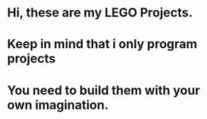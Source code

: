 # Hi, these are my LEGO Projects.
# Keep in mind that i only program projects
# You need to build them with your own imagination.
